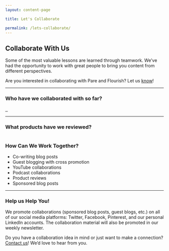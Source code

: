 ```yaml
---
layout: content-page

title: Let's Collaborate

permalink: /lets-collaborate/
---
```


## Collaborate With Us

<p>Some of the most valuable lessons are learned through teamwork. We’ve had the opportunity to work with great people to bring you content from different perspectives. </p>

<p>Are you interested in collaborating with Pare and Flourish? Let us <a href="{{site.email}}">know</a>!</p>

<hr class="secondary">

### Who have we collaborated with so far?

<a href="{{site.url}}">
	<img src="{{site.url}}" alt="" title="">
</a>
<a href="{{site.url}}">
	<img src="{{site.url}}" alt="" title="">
</a>
<a href="{{site.url}}">
	<img src="{{site.url}}" alt="" title="">
</a>

<hr class="secondary">

### What products have we reviewed?

<a href="{{site.url}}">
	<img src="{{site.url}}" alt="" title="">
</a>

### How Can We Work Together?

<ul>
	<li>Co-writing blog posts</li>
	<li>Guest blogging with cross promotion</li>
	<li>YouTube collaborations</li>
	<li>Podcast collaborations</li>
	<li>Product reviews </li>
	<li>Sponsored blog posts</li>
</ul>

<hr class="secondary">

### Help us Help You!

We promote collaborations (sponsored blog posts, guest blogs, etc.) on all of our social media platforms: Twitter, Facebook, Pinterest, and our personal LinkedIn accounts. The collaboration material will also be promoted in our weekly newsletter. 

Do you have a collaboration idea in mind or just want to make a connection? <a href="{{site.email}}">Contact us</a>! We’d love to hear from you. 